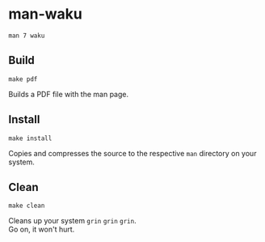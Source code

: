 # man-waku

```
man 7 waku
```

## Build

```
make pdf
```

Builds a PDF file with the man page.

## Install

```
make install
```

Copies and compresses the source to the respective `man` directory on your system.

## Clean

```
make clean
```

Cleans up your system `grin` `grin` `grin`.  
Go on, it won't hurt.
